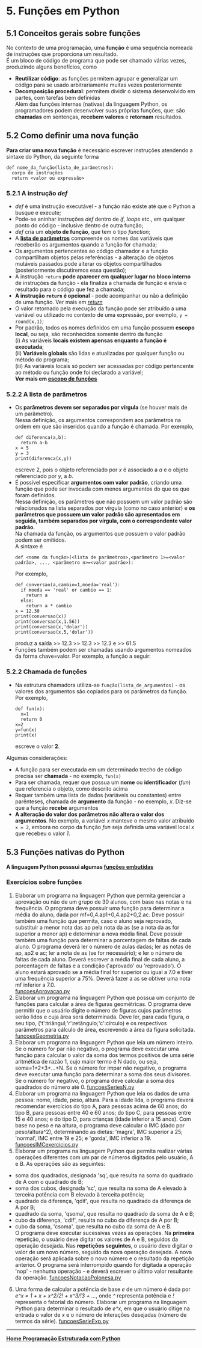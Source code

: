 # 5. Funções em Python

## 5.1 Conceitos gerais sobre funções  
No contexto de uma programação, uma **função** é uma sequência nomeada de instruções que proporciona um resultado.   
É um bloco de código de programa que pode ser chamado várias vezes, produzindo alguns benefícios, como  
- **Reutilizar código**: as funções permitem agrupar e generalizar um código para se usado arbitrariamente muitas vezes posteriormente  
- **Decomposição procedural**: permitem dividir o sistema desenvolvido em partes, com tarefas bem definidas  
Além das funções internas (nativas) da linguagem Python, os programadores podem desenvolver suas próprias funções, que: são **chamadas** em sentenças, **recebem valores** e **retornam** resultados.

## 5.2 Como definir uma nova função
**Para criar uma nova função** é necessário escrever instruções atendendo a sintaxe do Python, da seguinte forma  
```
def nome_da_função(lista_de_parâmetros):
  corpo de instruções
  return <valor ou expressão>
 ```  
### 5.2.1 A instrução *def*
- *def* é uma instrução executável - a função não  existe até que o Python a busque e execute;
- Pode-se aninhar instruções *def* dentro de *if*, *loops* etc., em qualquer ponto do código - inclusive dentro de outra função;
- *def* cria um **objeto de função**, que tem o tipo *function*;
- A [**lista de parâmetros**](#ancora_parametros) compreende os nomes das variáveis que receberão os argumentos quando a função for chamada; 
- Os argumentos pertencentes ao código chamador e a função compartilham objetos pelas referências - a alteração de objetos mutáveis passados pode alterar os objetos compartilhados (posteriormente discutiremos essa questão);
- A instrução `return` **pode aparecer em qualquer lugar no bloco interno** de instruções da função - 
ela finaliza a chamada de função e envia o resultado para o código que fez a chamada;
- **A instrução `return` é opcional** - pode acompanhar ou não a definição de uma função.  Ver mais em [*return*](https://docs.python.org/pt-br/3/reference/simple_stmts.html#the-return-statement) 
- O valor retornado pela execução da função pode ser atribuído a uma variável ou utilizado no contexto de uma expressão, por exemplo, `y = round(x,1)`;
- Por padrão, todos os nomes definidos em uma função possuem **escopo local**, ou seja, são reconhecidos somente dentro da função  
  (i) As variáveis **locais existem apensas enquanto a função é executada**;   
  (ii) **Variáveis globais** são lidas e atualizadas por qualquer função ou método do programa;    
  (iii) As variáveis locais só podem ser acessadas por código pertencente ao método ou função onde foi declarado a variável;  
  **Ver mais em [escopo de funções](prog_funcoes_escopo.md)**

<a id="ancora_parametros"></a>
### 5.2.2 A lista de parâmetros
- Os **parâmetros devem ser separados por vírgula** (se houver mais de um parâmetro).  
  Nessa definição, os argumentos correspondem aos parâmetros na ordem em que são inseridos quando a função é chamada. Por exemplo,  
  ```
  def diferenca(a,b):
    return a-b
  x = 5
  y = 3
  print(diferenca(x,y))
  ```
  escreve 2, pois o objeto referenciado por *x* é associado a *a* e o objeto referenciado por *y*, a *b*.
- É possível especificar **argumentos com valor padrão**, criando uma função que pode ser invocada com menos argumentos do que os que foram definidos.  
  Nessa definição, os parâmetros que não possuem um valor padrão são relacionados na lista separados por vírgula (como no caso anterior) e **os parâmetros que possuem um valor padrão são apresentados em seguida, também separados por vírgula, com o correspondente valor padrão**.   
  Na chamada da função, os argumentos que possuem o valor padrão podem ser omitidos.  
  A sintaxe é  
  ```
  def <nome da função>(<lista de parâmetros>,<parâmetro 1>=<valor padrão>, ..., <parâmetro n>=<valor padrão>):  
  ```  
  Por exemplo,  
  ```
  def conversao(a,cambio=1,moeda='real'):
    if moeda == 'real' or cambio == 1:
      return a
    else: 
      return a * cambio
  x = 12.30
  print(conversao(x))
  print(conversao(x,1.56))
  print(conversao(x,'dolar'))
  print(conversao(x,5,'dolar'))
  ```
  produz a saída >> 12.3 >> 12.3 >> 12.3 e >> 61.5  
- Funções também podem ser chamadas usando argumentos nomeados da forma chave=valor. Por exemplo, a função a seguir:
  
### 5.2.2 Chamada de funções
- Na estrutura chamadora utiliza-se `função(lista_de_argumentos)` - os valores dos argumentos são copiados para os parâmetros da função. Por exemplo, 
  ```
  def fun(x):  
    x=1  
    return 0     
  x=2
  y=fun(x)  
  print(x)
  ```
  escreve o valor **2**.  

Algumas considerações:
- A função para ser executada em um determinado trecho de código precisa ser **chamada** - no exemplo, `fun(x)`  
- Para ser chamada, requer que possua um **nome** ou **identificador** (*fun*) que referencia o objeto, como descrito acima  
- Requer também uma lista de dados (variáveis ou constantes) entre parênteses, chamada de **argumento** da função - no exemplo, *x*. Diz-se que a função **recebe** argumentos 
- **A alteração do valor dos parâmetros não altera o valor dos argumentos**. No exemplo, a variável *x* manteve o mesmo valor atribuído `x = 2`, embora no corpo da função *fun* seja definida uma variável local *x* que recebeu o valor *1*.

## 5.3 Funções nativas do Python
**A linguagem Python posssui algumas [funções embutidas](https://docs.python.org/pt-br/3/library/functions.html)**

### Exercícios sobre funções
1. Elaborar um programa na linguagem Python que permita gerenciar a aprovação ou não de um grupo de 30 alunos, com base nas notas e na frequência. O programa deve possuir uma função para determinar a média do aluno, dada por mf=0,4.ap1+0,4.ap2+0,2.ac. Deve possuir também uma função que permita, caso o aluno seja reprovado, substituir a menor nota das ap pela nota da as (se a nota da as for superior a menor ap) e determinar a nova média final. Deve possuir também uma função para determinar a porcentagem de faltas de cada aluno. O programa deverá ler o número de aulas dadas; ler as notas de ap, ap2 e ac; ler a nota de as (se for necessário); e ler o número de faltas de cada aluno. Deverá escrever a média final de cada aluno, a porcentagem de faltas e a condição ('aprovado' ou 'reprovado'). O aluno estará aprovado se a média final for superior ou igual a 7.0 e tiver uma frequência superior a 75%. Deverá fazer a as se obtiver uma nota mf inferior a 7.0.   
[funcoesAprovacao.py](https://github.com/claytonjasilva/prog_exemplos/blob/main/funcoesAprovacao.py)  
2. Elaborar um programa na linguagem Python que possua um conjunto de funções para calcular a área de figuras geométricas. O programa deve permitir que o usuário digite o número de figuras cujos parâmetros serão lidos e cuja área será determinada. Deve ler, para cada figura, o seu tipo, ('t':triângul;'r':retângulo;'c':círculo) e os respectivos parâmetros para cálculo de área, escrevendo a área da figura solicitada. [funcoesGeometria.py](https://github.com/claytonjasilva/prog_exemplos/blob/main/funcoesGeometria.py)  
3. Elaborar um programa na linguagem Python que leia um número inteiro. Se o número for par não negativo, o programa deve executar uma função para calcular o valor da soma dos termos positivos de uma série aritmética de razão 1, cujo maior termo é N dado, ou seja, soma=1+2+3+...+N. Se o número for impar não negativo, o programa deve executar uma função para determinar a soma dos seus divisores. Se o número for negativo, o programa deve calcular a soma dos quadrados do número até 0.  [funcoesSeriesN.py](https://github.com/claytonjasilva/prog_exemplos/blob/main/funcoesSeriesN.py)
4. Elaborar um programa na linguagem Python que leia os dados de uma pessoa: nome, idade, peso, altura. Para a idade lida, o programa deverá recomendar exercícios do tipo A, para pessoas acima de 60 anos; do tipo B, para pessoas entre 40 e 60 anos; do tipo C, para pessoas entre 15 e 40 anos; e do tipo D, para crianças (idade inferior a 15 anos). Com base no peso e na altura, o programa deve calcular o IMC (dado por peso/altura^2), determinando as dietas: 'magra', IMC superior a 25; 'normal', IMC entre 19 e 25; e 'gorda', IMC inferior a 19.  [funcoesIMCexercicios.py](https://github.com/claytonjasilva/prog_exemplos/blob/main/funcoesImcExercicio.py)
5. Elaborar um programa na linguagem Python que permita realizar várias operações diferentes com um par de números digitados pelo usuário, A e B. As operações são as seguintes:  
- soma dos quadrados, designada 'sq', que resulta na soma do quadrado de A com o quadrado de B;  
- soma dos cubos, designada 'sc', que resulta na soma de A elevado à terceira potência com B elevado à terceita potência;
- quadrado da diferença, 'qdif', que resulta no quadrado da diferença de A por B;
- quadrado da soma, 'qsoma', que resulta no quadrado da soma de A e B;
- cubo da diferença, 'cdif', resulta no cubo da diferença de A por B;
- cubo da soma, 'csoma', que resulta no cubo da soma de A e B.  
O programa deve executar sucessivas vezes as operações. Na **primeira** repetição, o usuário deve digitar os valores de A e B, seguidos da operação desejada. Nas **repetições seguintes**, o usuário deve digitar o valor de um novo número, seguido da nova operação desejada. A nova operação será aplicada sobre o novo número e o resultado da repetição anterior. O programa será interrompido quando for digitada a operação 'nop' - nenhuma operação - e deverá escrever o último valor resultante da operação. [funcoesNotacaoPolonesa.py](https://github.com/claytonjasilva/prog_exemplos/blob/main/funcoesNotacaoPolonesa.py)
6. Uma forma de calcular a potência de base *e* de um número é dada por *e^x = 1 + x + x^2/2! + x^3/!3 + ...*, onde *^* representa potência e *!* representa o fatorial do número. Elaborar um programa na linguagem Python para determinar o resultado de *e^x*, em que o usuário ditige na entrada o valor de *x* e o número de interações desejadas (número de termos da série). [funcoesSerieExp.py](https://github.com/claytonjasilva/prog_exemplos/blob/main/funcoesSerieExp.py)

___   
**[Home Programação Estruturada com Python](https://github.com/claytonjasilva/claytonjasilva.github.io/blob/main/progPython_aulas.md)**  
